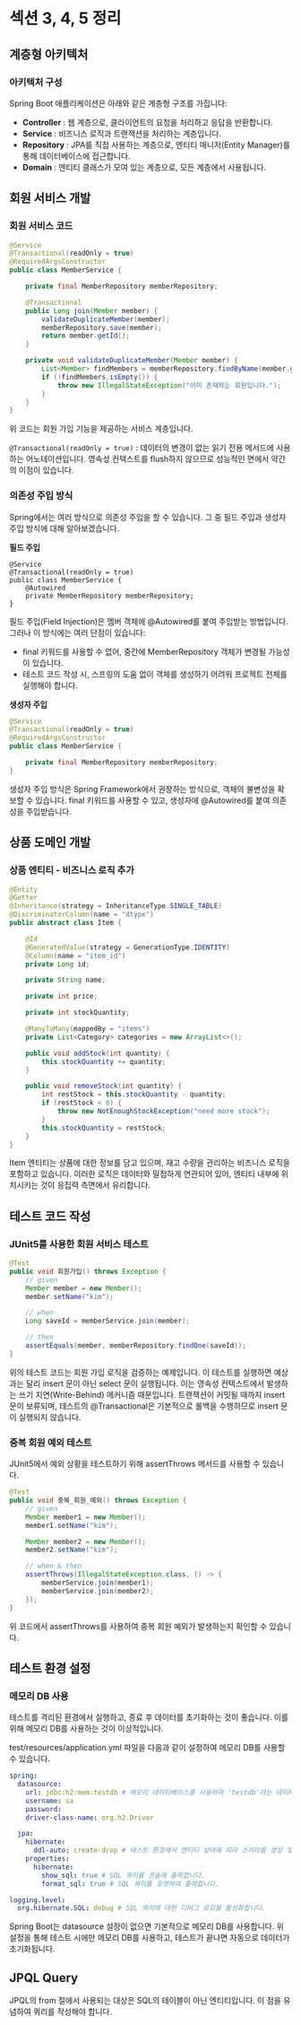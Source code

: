 # 섹션 3, 4, 5 정리

## 계층형 아키텍처

### 아키텍처 구성

Spring Boot 애플리케이션은 아래와 같은 계층형 구조를 가집니다:

- **Controller** : 웹 계층으로, 클라이언트의 요청을 처리하고 응답을 반환합니다.
- **Service** : 비즈니스 로직과 트랜잭션을 처리하는 계층입니다.
- **Repository** : JPA를 직접 사용하는 계층으로, 엔티티 매니저(Entity Manager)를 통해 데이터베이스에 접근합니다.
- **Domain** : 엔티티 클래스가 모여 있는 계층으로, 모든 계층에서 사용됩니다.

## 회원 서비스 개발

### 회원 서비스 코드

```java
@Service
@Transactional(readOnly = true)
@RequiredArgsConstructor
public class MemberService {

    private final MemberRepository memberRepository;

    @Transactional
    public Long join(Member member) {
        validateDuplicateMember(member);
        memberRepository.save(member);
        return member.getId();
    }

    private void validateDuplicateMember(Member member) {
        List<Member> findMembers = memberRepository.findByName(member.getName());
        if (!findMembers.isEmpty()) {
            throw new IllegalStateException("이미 존재하는 회원입니다.");
        }
    }
}
```
위 코드는 회원 가입 기능을 제공하는 서비스 계층입니다.

`@Transactional(readOnly = true)` : 데이터의 변경이 없는 읽기 전용 메서드에 사용하는 어노테이션입니다. 영속성 컨텍스트를 flush하지 않으므로 성능적인 면에서 약간의 이점이 있습니다.

### 의존성 주입 방식
Spring에서는 여러 방식으로 의존성 주입을 할 수 있습니다. 그 중 필드 주입과 생성자 주입 방식에 대해 알아보겠습니다.

**필드 주입**
```
@Service
@Transactional(readOnly = true)
public class MemberService {
	@Autowired
    private MemberRepository memberRepository;
}
```
필드 주입(Field Injection)은 멤버 객체에 @Autowired를 붙여 주입받는 방법입니다. 그러나 이 방식에는 여러 단점이 있습니다:
- final 키워드를 사용할 수 없어, 중간에 MemberRepository 객체가 변경될 가능성이 있습니다.
- 테스트 코드 작성 시, 스프링의 도움 없이 객체를 생성하기 어려워 프로젝트 전체를 실행해야 합니다.

**생성자 주입**
```java
@Service
@Transactional(readOnly = true)
@RequiredArgsConstructor
public class MemberService {

    private final MemberRepository memberRepository;
}
```
생성자 주입 방식은 Spring Framework에서 권장하는 방식으로, 객체의 불변성을 확보할 수 있습니다. final 키워드를 사용할 수 있고, 생성자에 @Autowired를 붙여 의존성을 주입받습니다.

## 상품 도메인 개발
### 상품 엔티티 - 비즈니스 로직 추가
```java
@Entity
@Getter
@Inheritance(strategy = InheritanceType.SINGLE_TABLE)
@DiscriminatorColumn(name = "dtype")
public abstract class Item {

    @Id
    @GeneratedValue(strategy = GenerationType.IDENTITY)
    @Column(name = "item_id")
    private Long id;

    private String name;

    private int price;

    private int stockQuantity;

    @ManyToMany(mappedBy = "items")
    private List<Category> categories = new ArrayList<>();

    public void addStock(int quantity) {
        this.stockQuantity += quantity;
    }

    public void removeStock(int quantity) {
        int restStock = this.stockQuantity - quantity;
        if (restStock < 0) {
            throw new NotEnoughStockException("need more stock");
        }
        this.stockQuantity = restStock;
    }
}
```
Item 엔티티는 상품에 대한 정보를 담고 있으며, 재고 수량을 관리하는 비즈니스 로직을 포함하고 있습니다. 이러한 로직은 데이터와 밀접하게 연관되어 있어, 엔티티 내부에 위치시키는 것이 응집력 측면에서 유리합니다.

## 테스트 코드 작성
### JUnit5를 사용한 회원 서비스 테스트
```java
@Test
public void 회원가입() throws Exception {
    // given
    Member member = new Member();
    member.setName("kim");

    // when
    Long saveId = memberService.join(member);

    // then
    assertEquals(member, memberRepository.findOne(saveId));
}
```
위의 테스트 코드는 회원 가입 로직을 검증하는 예제입니다. 이 테스트를 실행하면 예상과는 달리 insert 문이 아닌 select 문이 실행됩니다. 이는 영속성 컨텍스트에서 발생하는 쓰기 지연(Write-Behind) 메커니즘 때문입니다. 트랜잭션이 커밋될 때까지 insert 문이 보류되며, 테스트의 @Transactional은 기본적으로 롤백을 수행하므로 insert 문이 실행되지 않습니다.

### 중복 회원 예외 테스트
JUnit5에서 예외 상황을 테스트하기 위해 assertThrows 메서드를 사용할 수 있습니다.
```java
@Test
public void 중복_회원_예외() throws Exception {
    // given
    Member member1 = new Member();
    member1.setName("kim");

    Member member2 = new Member();
    member2.setName("kim");

    // when & then
    assertThrows(IllegalStateException.class, () -> {
        memberService.join(member1);
        memberService.join(member2);
    });
}
```
위 코드에서 assertThrows를 사용하여 중복 회원 예외가 발생하는지 확인할 수 있습니다.

## 테스트 환경 설정
### 메모리 DB 사용
테스트를 격리된 환경에서 실행하고, 종료 후 데이터를 초기화하는 것이 좋습니다. 이를 위해 메모리 DB를 사용하는 것이 이상적입니다.

test/resources/application.yml 파일을 다음과 같이 설정하여 메모리 DB를 사용할 수 있습니다.

```yaml
spring:
  datasource:
    url: jdbc:h2:mem:testdb # 메모리 데이터베이스를 사용하여 'testdb'라는 데이터베이스를 생성합니다.
    username: sa
    password:
    driver-class-name: org.h2.Driver

  jpa:
    hibernate:
      ddl-auto: create-drop # 테스트 환경에서 엔티티 상태에 따라 스키마를 생성 및 삭제합니다.
    properties:
      hibernate:
        show_sql: true # SQL 쿼리를 콘솔에 출력합니다.
        format_sql: true # SQL 쿼리를 포맷하여 출력합니다.

logging.level:
  org.hibernate.SQL: debug # SQL 쿼리에 대한 디버그 로깅을 활성화합니다.
```
Spring Boot는 datasource 설정이 없으면 기본적으로 메모리 DB를 사용합니다. 위 설정을 통해 테스트 시에만 메모리 DB를 사용하고, 테스트가 끝나면 자동으로 데이터가 초기화됩니다.

## JPQL Query
JPQL의 from 절에서 사용되는 대상은 SQL의 테이블이 아닌 엔티티입니다. 이 점을 유념하여 쿼리를 작성해야 합니다.
